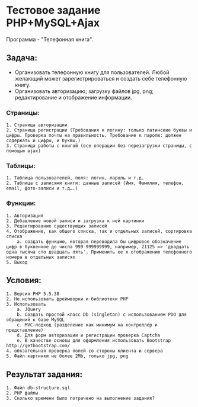 # Тестовое задание PHP+MySQL+Ajax
Программа - "Телефонная книга".

## Задача:
- Организовать телефонную книгу для пользователей. Любой желающий может зарегистрироваться и создать себе телефонную книгу.
- Организовать авторизацию; загрузку файлов jpg, png; редактирование и отображение информации.

### Страницы:
    1. Страница авторизации
    2. Страница регистрации (Требования к логину: только латинские буквы и цифры. Проверка почты на правильность. Требование к паролю: должен содержать и цифры, и буквы.) 
    3. Страница работы с книгой (все операции без перезагрузки страницы, с помощью ajax)
### Таблицы:
    1. Таблица пользователей, поля: логин, пароль и т.д.
    2. Таблица с записями книги: данные записей (Имя, Фамилия, телефон, email, фото-записи и т.д….)
### Функции:
    1. Авторизация
    2. Добавление новой записи и загрузка к ней картинки
    3. Редактирование существующих записей
    4. Отображение, как общего списка, так и отдельных записей, сортировка списка
        a. создать функцию, которая переводила бы цифровое обозначение цифр в буквенное до числа 999 999999999, например, 21125 => 'двадцать одна тысяча сто двадцать пять'. Применить ее к отображению телефонного номера в отдельных записях
    5. Выход

## Условия:
    1. Версия PHP 5.5.38
    2. Не использовать фреймворки и библиотеки PHP
    3. Использовать 
        a. JQuery
        b. Создать простой класс Db (singleton) с использованием PDO для обращений к базе MySQL
        c. MVC-подход (разделение как минимум на контроллер и представление)
        d. Для форм авторизации и регистрации проверка Captcha
        e. В качестве основы для оформления использовать Bootstrap http://getbootstrap.com/
    4. обязательная проверка полей со стороны клиента и сервера
    5. Файл картинки не более 2Mb, только jpg, png

## Результат задания:
    1. Файл db-structure.sql
    2. PHP файлы
    3. Сколько времени было потрачено на выполнение задания?